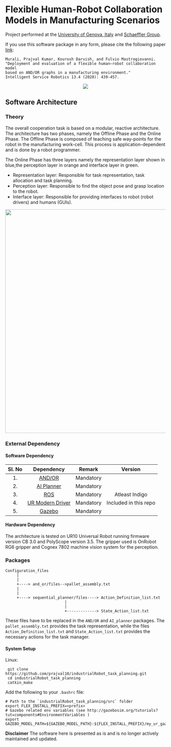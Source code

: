 # Flexible Human-Robot Collaboration Models in Manufacturing Scenarios

Project performed at the [University of Genova, Italy](https://unige.it/) and [Schaeffler Group](https://www.schaeffler.com/content.schaeffler.com/en/index.jsp).

If you use this software package in any form, please cite the following paper [link](https://link.springer.com/article/10.1007/s11370-020-00332-9): 
```
Murali, Prajval Kumar, Kourosh Darvish, and Fulvio Mastrogiovanni. 
"Deployment and evaluation of a flexible human–robot collaboration model 
based on AND/OR graphs in a manufacturing environment." 
Intelligent Service Robotics 13.4 (2020): 439-457.
```

<p align="center">
  <img src="https://user-images.githubusercontent.com/22452731/62788941-38c26400-bac8-11e9-8e76-ef5eb51a4cb7.gif" />
</p>

## Software Architecture
### Theory
The overall cooperation task is based on a modular, reactive architecture. The  architecture  has  two  phases,  namely  the Offline  Phase and  the Online  Phase.  The Offline  Phase is  composed  of teaching  safe  way-points  for  the  robot  in  the  manufacturing work-cell.   This   process   is   application-dependent   and   is done  by  a  robot  programmer.

The Online Phase has three layers namely the representation layer shown in blue,the perception layer in orange and interface layer in green. 
- Representation layer: Responsible for task representation, task allocation and task planning. 
- Perception layer: Responsible to find the object pose and grasp location to the robot.
- Interface layer: Responsible for providing interfaces to robot (robot drivers) and humans (GUIs).

<p align="center">
  <img src="https://user-images.githubusercontent.com/22452731/62839986-78897700-bc93-11e9-8ddd-9ad00ae4ad15.png" width="600" height="700" />
</p>

### External Dependency

#### Software Dependency

| Sl. No | Dependency |   Remark  |     Version    |
|:------:|:----------:|:---------:|:--------------:|
|   1.   |   [AND/OR](https://github.com/kouroshD/ANDOR)   | Mandatory |                |
|   2.   | [AI Planner](https://github.com/kouroshD/AI_Planner) | Mandatory |                |
|   3.   |     [ROS](https://www.ros.org/)    | Mandatory | Atleast Indigo |
|   4.   |     [UR Modern Driver](https://github.com/ros-industrial/ur_modern_driver)    | Mandatory | Included in this repo |
|   5.   |     [Gazebo](http://gazebosim.org/)    | Mandatory |  |

#### Hardware Dependency
The architecture is tested on UR10 Universal Robot running firmware version CB 3.0 and PolyScope version 3.5. The gripper used is OnRobot RG6 gripper and Cognex 7802 machine vision system for the perception.

### Packages
```
Configuration_files
     |
     |
     +----> and_or/files-->pallet_assembly.txt
     |
     |
     +----> sequential_planner/files----> Action_Definition_list.txt
                          |
                          |
                          +-------------> State_Action_list.txt
```
These files have to be replaced in the `AND/OR` and `AI_planner` packages. The `pallet_assembly.txt` provides the task representation, while the files `Action_Definition_list.txt` and `State_Action_list.txt` provides the necessary actions for the task manager.


#### System Setup
Linux:
```
 git clone https://github.com/prajval10/industrialRobot_task_planning.git
 cd industrialRobot_task_planning
 catkin_make
```

Add the following to your `.bashrc` file:

```
# Path to the `industrialRobot_task_planning/src` folder
export FLEX_INSTALL_PREFIX=<prefix>
# Gazebo related env variables (see http://gazebosim.org/tutorials?tut=components#EnvironmentVariables )
export GAZEBO_MODEL_PATH=${GAZEBO_MODEL_PATH}:${FLEX_INSTALL_PREFIX}/my_ur_gazebo/models
```

**Disclaimer** The software here is presented as is and is no longer actively maintained and updated. 
 



